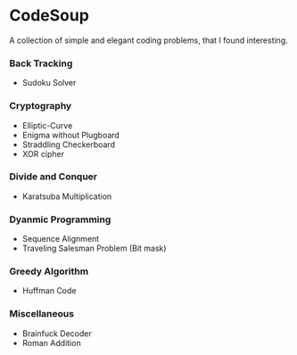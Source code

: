 # CodeSoup
A collection of simple and elegant coding problems, that I found interesting.


### Back Tracking
* Sudoku Solver

### Cryptography
* Elliptic-Curve
* Enigma without Plugboard
* Straddling Checkerboard
* XOR cipher

### Divide and Conquer
* Karatsuba Multiplication

### Dyanmic Programming
* Sequence Alignment
* Traveling Salesman Problem (Bit mask)

### Greedy Algorithm
* Huffman Code

### Miscellaneous
* Brainfuck Decoder
* Roman Addition
